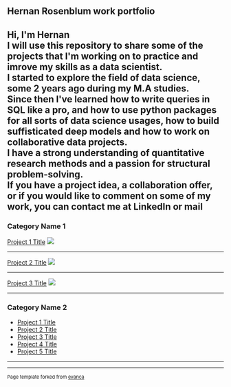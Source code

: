 ## Hernan Rosenblum work portfolio
Hi, I'm Hernan <br>
I will use this repository to share some of the projects that I'm working on to practice and imrove my skills as a data scientist. <br>
I started to explore the field of data science, some 2 years ago during my M.A studies.<br>
Since then I've learned how to write queries in SQL like a pro, and how to use python packages for all sorts of data science usages, how to build suffisticated deep models and how to work on collaborative data projects.<br>
I have a strong understanding of quantitative research methods and a passion for structural problem-solving.<br>
If you have a project idea, a collaboration offer, or if you would like to comment on some of my work, you can contact me at LinkedIn or mail
---

### Category Name 1 

[Project 1 Title](/sample_page)
<img src="images/dummy_thumbnail.jpg?raw=true"/>

---
[Project 2 Title](/pdf/sample_presentation.pdf)
<img src="images/dummy_thumbnail.jpg?raw=true"/>

---
[Project 3 Title](http://example.com/)
<img src="images/dummy_thumbnail.jpg?raw=true"/>

---

### Category Name 2

- [Project 1 Title](http://example.com/)
- [Project 2 Title](http://example.com/)
- [Project 3 Title](http://example.com/)
- [Project 4 Title](http://example.com/)
- [Project 5 Title](http://example.com/)

---




---
<p style="font-size:11px">Page template forked from <a href="https://github.com/evanca/quick-portfolio">evanca</a></p>
<!-- Remove above link if you don't want to attibute -->
